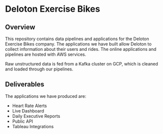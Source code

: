 # Deloton Exercise Bikes

## Overview

This repository contains data pipelines and applications for the Deloton Exercise Bikes company. The applications we have built allow Deloton to collect information about their users and rides.
The online applications and pipelines are hosted with AWS services. 

Raw unstructured data is fed from a Kafka cluster on GCP, which is cleaned and loaded through our pipelines.

## Deliverables

The applications we have produced are:

- Heart Rate Alerts
- Live Dashboard
- Daily Executive Reports
- Public API
- Tableau Integrations
